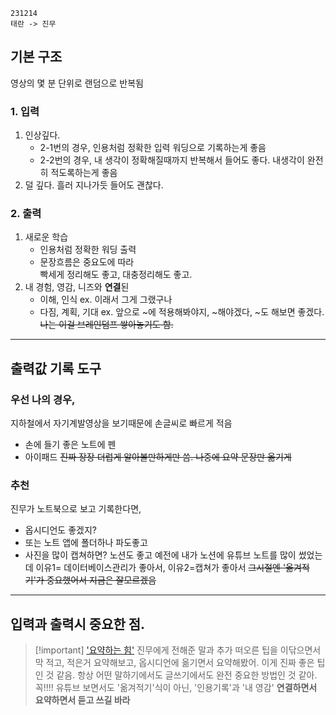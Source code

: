 ``` 임시 metadata
231214
태란 -> 진무
```
## 기본 구조
영상의 몇 분 단위로 랜덤으로 반복됨
### 1. 입력 
1. 인상깊다.
	- 2-1번의 경우, 인용처럼 정확한 입력 워딩으로 기록하는게 좋음
	- 2-2번의 경우, 내 생각이 정확해질때까지 반복해서 들어도 좋다. 내생각이 완전히 적도록하는게 좋음
2. 덜 깊다. 
	흘러 지나가듯 들어도 괜찮다.
### 2. 출력
1. 새로운 학습
	- 인용처럼 정확한 워딩 출력
	- 문장흐름은 중요도에 따라  
		빡세게 정리해도 좋고, 대충정리해도 좋고.
2. 내 경험, 영감, 니즈와 **연결**된
	- 이해, 인식
		ex. 이래서 그게 그랬구나
	- 다짐, 계획, 기대
		ex. 앞으로 ~에 적용해봐야지, ~해야겠다, ~도 해보면 좋겠다.
		~~나는 이걸 브레인덤프 쌓아놓기도 함.~~

---
## 출력값 기록 도구
### 우선 나의 경우,
지하철에서 자기계발영상을 보기때문에 손글씨로 빠르게 적음
- 손에 들기 좋은 노트에 펜
- 아이패드
~~진짜 장장 더럽게 알아볼만하게만 씀. 나중에 요약 문장만 옮기게~~
### 추천
진무가 노트북으로 보고 기록한다면, 
- 옵시디언도 좋겠지?
- 또는 노트 앱에 폴더하나 파도좋고
- 사진을 많이 캡쳐하면? 노션도 좋고
	예전에 내가 노션에 유튜브 노트를 많이 썼었는데
	이유1= 데이터베이스관리가 좋아서, 이유2=캡쳐가 좋아서
	~~그시절엔 '옮겨적기'가 중요했어서 지금은 잘모르겠음~~
 ---
## 입력과 출력시 중요한 점.

> [!important] ['요약하는 힘'](https://youtu.be/Rcvi4teR2y8?si=MaJt7X7vCyOmt6BL)
> 진무에게 전해준 말과 추가 떠오른 팁을 이닦으면서 막 적고, 적은거 요약해보고, 옵시디언에 옮기면서 요약해봤어. 
> 이게 진짜 좋은 팁인 것 같음. 항상 어떤 말하기에서도 글쓰기에서도 완전 중요한 방법인 것 같아. 
> 꼭!!!! 유튜브 보면서도 '옮겨적기'식이 아닌, '인용기록'과 '내 영감' **연결하면서 요약하면서 듣고 쓰길 바라**


